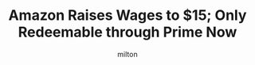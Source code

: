 ---
layout: post
title: "Amazon Raises Wages to $15; Only Redeemable through Prime Now"
author: milton
categories: [ amazon, minimum wage ]
image: assets/images/Amazon-worker.jpg
featured: false
hidden: true
---